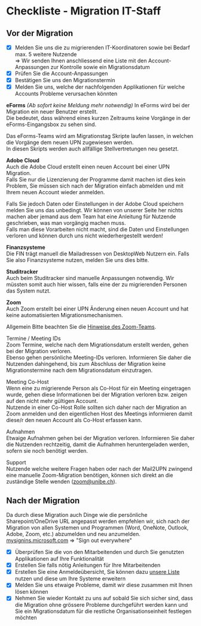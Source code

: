 # Checkliste - Migration IT-Staff

## Vor der Migration

- [x] Melden Sie uns die zu migrierenden IT-Koordinatoren sowie bei Bedarf max. 5 weitere Nutzende  
=> Wir senden Ihnen anschliessend eine Liste mit den Account-Anpassungen zur Kontrolle sowie ein Migrationsdatum
- [x] Prüfen Sie die Account-Anpassungen
- [x] Bestätigen Sie uns den Migrationstermin
- [x] Melden Sie uns, welche der nachfolgenden Applikationen für welche Accounts Probleme verursachen könnten

**eForms** *(Ab sofort keine Meldung mehr notwendig)* 
In eForms wird bei der Migration ein neuer Benutzer erstellt.  
Die bedeutet, dass während eines kurzen Zeitraums keine Vorgänge in der eForms-Eingangsbox zu sehen sind.  

Das eForms-Teams wird am Migrationstag Skripte laufen lassen, in welchen die Vorgänge dem neuen UPN zugewiesen werden.  
In diesen Skripts werden auch allfällige Stellvertretungen neu gesetzt.  

**Adobe Cloud**  
Auch die Adobe Cloud erstellt einen neuen Account bei einer UPN Migration.  
Falls Sie nur die Lizenzierung der Programme damit machen ist dies kein Problem, Sie müssen sich nach der Migration einfach abmelden und mit Ihrem neuen Account wieder anmelden.  

Falls Sie jedoch Daten oder Einstellungen in der Adobe Cloud speichern melden Sie uns das unbedingt. Wir können von unserer Seite her nichts machen aber jemand aus dem Team hat eine Anleitung für Nutzende geschrieben, was man vorgängig machen muss.  
Falls man diese Vorarbeiten nicht macht, sind die Daten und Einstellungen verloren und können durch uns nicht wiederhergestellt werden!

**Finanzsysteme**  
Die FIN trägt manuell die Mailadressen von DesktopWeb Nutzern ein. Falls Sie also Finanzsysteme nutzen, melden Sie uns dies bitte.

**Studitracker**  
Auch beim Studitracker sind manuelle Anpassungen notwendig. Wir müssten somit auch hier wissen, falls eine der zu migrierenden Personen das System nutzt.

**Zoom**  
Auch Zoom erstellt bei einer UPN Änderung einen neuen Account und hat keine automatisierten Migrationsmechanismen.  

Allgemein
Bitte beachten Sie die [Hinweise des Zoom-Teams](https://edit.cms.unibe.ch/unibe/portal/content/studium/werkzeuge_und_arbeitshilfen/fuer_lehrende/e_kollaboration/sich_online_treffen/zoom_meetings/index_ger.html#e1052294).

Termine / Meeting IDs  
Zoom Termine, welche nach dem Migrationsdatum erstellt werden, gehen bei der Migration verloren.  
Ebenso gehen persönliche Meeting-IDs verloren.
Informieren Sie daher die Nutzenden dahingehend, bis zum Abschluss der Migration keine Migrationstermine nach dem Migrationsdatum einzutragen.  

Meeting Co-Host  
Wenn eine zu migrierende Person als Co-Host für ein Meeting eingetragen wurde, gehen diese Informationen bei der Migration verloren bzw. zeigen auf den nicht mehr gültigen Account.  
Nutzende in einer Co-Host Rolle sollten sich daher nach der Migration an Zoom anmelden und den eigentlichen Host des Meetings informieren damit diese/r den neuen Account als Co-Host erfassen kann.  

Aufnahmen  
Etwaige Aufnahmen gehen bei der Migration verloren. Informieren Sie daher die Nutzenden rechtzeitig, damit die Aufnahmen heruntergeladen werden, sofern sie noch benötigt werden.

Support  
Nutzende welche weitere Fragen haben oder nach der Mail2UPN zwingend eine manuelle Zoom-Migration benötigen, können sich direkt an die zuständige Stelle wenden (zoom@unibe.ch).

## Nach der Migration

Da durch diese Migration auch Dinge wie die persönliche Sharepoint/OneDrive URL angepasst werden empfehlen wir, sich nach der Migration von allen Systemen und Programmen (Word, OneNote, Outlook, Adobe, Zoom, etc.) abzumelden und neu anzumelden.  
[mysignins.microsoft.com](https://mysignins.microsoft.com/security-info) => "Sign out everywhere"

- [x] Überprüfen Sie die von den Mitarbeitenden und durch Sie genutzten Applikationen auf Ihre Funktionalität
- [x] Erstellen Sie falls nötig Anleitungen für Ihre Mitarbeitenden
- [x] Erstellen Sie eine Anmeldeübersicht, Sie können dazu [unsere Liste](../tutorials/tutorials-logins.md) nutzen und diese um Ihre Systeme erweitern
- [x] Melden Sie uns etwaige Probleme, damit wir diese zusammen mit Ihnen lösen können
- [x] Nehmen Sie wieder Kontakt zu uns auf sobald Sie sich sicher sind, dass die Migration ohne grössere Probleme durchgeführt werden kann und Sie ein Migrationsdatum für die restliche Organisationseinheit festlegen möchten